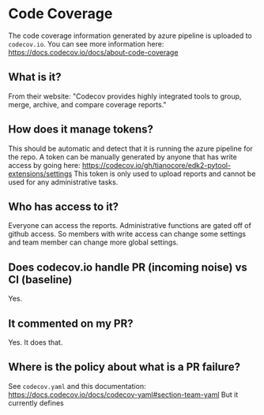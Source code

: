 # Code Coverage

The code coverage information generated by azure pipeline is uploaded to `codecov.io`.
You can see more information here: https://docs.codecov.io/docs/about-code-coverage

## What is it?

 From their website: "Codecov provides highly integrated tools to group, merge, archive, and compare coverage reports."

## How does it manage tokens?
 
 This should be automatic and detect that it is running the azure pipeline for the repo. 
 A token can be manually generated by anyone that has write access by going here: https://codecov.io/gh/tianocore/edk2-pytool-extensions/settings
 This token is only used to upload reports and cannot be used for any administrative tasks.


## Who has access to it?

Everyone can access the reports. 
Administrative functions are gated off of github access.
So members with write access can change some settings and team member can change more global settings.

## Does codecov.io handle PR (incoming noise) vs CI (baseline)
  
  Yes.

## It commented on my PR?

  Yes. It does that.

## Where is the policy about what is a PR failure?

See `codecov.yaml` and this documentation: https://docs.codecov.io/docs/codecov-yaml#section-team-yaml
But it currently defines 

 